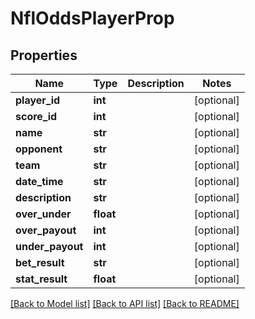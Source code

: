 # NflOddsPlayerProp

## Properties
Name | Type | Description | Notes
------------ | ------------- | ------------- | -------------
**player_id** | **int** |  | [optional] 
**score_id** | **int** |  | [optional] 
**name** | **str** |  | [optional] 
**opponent** | **str** |  | [optional] 
**team** | **str** |  | [optional] 
**date_time** | **str** |  | [optional] 
**description** | **str** |  | [optional] 
**over_under** | **float** |  | [optional] 
**over_payout** | **int** |  | [optional] 
**under_payout** | **int** |  | [optional] 
**bet_result** | **str** |  | [optional] 
**stat_result** | **float** |  | [optional] 

[[Back to Model list]](../README.md#documentation-for-models) [[Back to API list]](../README.md#documentation-for-api-endpoints) [[Back to README]](../README.md)

